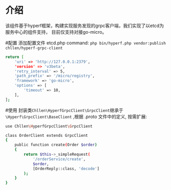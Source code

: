# 介绍
该组件基于hyperf框架，构建实现服务发现的grpc客户端，我们实现了以etcd为服务中心的组件支持，
目前仅支持对接go-micro。

#配置
添加配置文件 etcd.php
command: `php bin/hyperf.php vendor:publish chllen/hyperf-grpc-client`
```bash
return [
    'uri' => 'http://127.0.0.1:2379',
    'version' => 'v3beta',
    'retry_interval' => 5,
    'path_prefix' => '/micro/registry',
    'framework' => 'go-micro',
    'options' => [
        'timeout' => 10, 
    ],
];
```

#使用
封装类```Chllen\HyperfGrpcClient\GrpcClient```继承于```\Hyperf\GrpcClient\BaseClient``` ,根据 .proto 文件中的定义, 按需扩展:
```bash
use Chllen\HyperfGrpcClient\GrpcClient

class OrderClient extends GrpcClient
{
    public function create(Order $order)
    {
        return $this->_simpleRequest(
            '/orderService/create',
            $order,
            [OrderReply::class, 'decode']
        );
    }
}
```